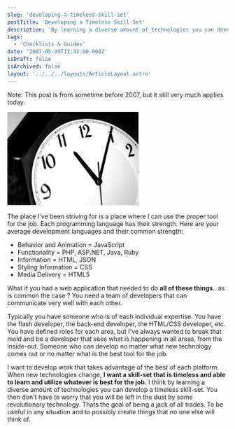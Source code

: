 ```yaml
---
slug: 'developing-a-timeless-skill-set'
postTitle: 'Developing a Timeless Skill-Set'
description: 'By learning a diverse amount of technologies you can develop a timeless skill-set.'
tags:
  - 'Checklists & Guides'
date: '2007-05-05T17:32:00.000Z'
isDraft: false
isArchived: false
layout: '../../../layouts/ArticleLayout.astro'
---
```


Note: This post is from sometime before 2007, but it still very much applies today.

![](../2007-05-05-developing-a-timeless-skill-set/_timeless.jpg)

The place I've been striving for is a place where I can use the proper tool for the job. Each programming language has their strength. Here are your average development languages and their common strength:

- Behavior and Animation = JavaScript
- Functionality = PHP, ASP.NET, Java, Ruby
- Information = HTML, JSON
- Styling Information = CSS
- Media Delivery = HTML5

What if you had a web application that needed to do **all of these things**...as is common the case ? You need a team of developers that can communicate very well with each other.

Typically you have someone who is of each individual expertise. You have the flash developer, the back-end developer, the HTML/CSS developer, etc. You have defined roles for each area, but I've always wanted to break that mold and be a developer that sees what is happening in all areas, from the inside-out. Someone who can develop no matter what new technology comes out or no matter what is the best tool for the job.

I want to develop work that takes advantage of the best of each platform. When new technologies change, **I want a skill-set that is timeless and able to learn and utilize whatever is best for the job.** I think by learning a diverse amount of technologies you can develop a timeless skill-set. You then don't have to worry that you will be left in the dust by some revolutionary technology. Thats the goal of being a jack of all trades. To be useful in any situation and to possibly create things that no one else will think of.
